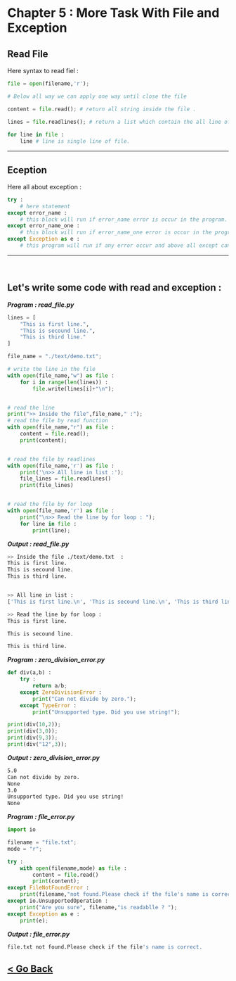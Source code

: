 Chapter 5 : More Task With File and Exception 
=============================================

## **Read File**
Here syntax to read fiel : 
```python
file = open(filename,'r');

# Below all way we can apply one way until close the file

content = file.read(); # return all string inside the file .

lines = file.readlines(); # return a list which contain the all line of inside the file.
 
for line in file :
    line # line is single line of file.
```

<hr />

## **Eception**
Here all about exception : 
```python
try :
    # here statement 
except error_name :
    # this block will run if error_name error is occur in the program.
except error_name_one :
    # this block will run if error_name_one error is occur in the program.
except Exception as e :
    # this program will run if any error occur and above all except can not caught it. here e is the error object.
```

<hr />
<br>

## Let's write some code with read and exception :

***Program : read_file.py***
```python
lines = [
    "This is first line.",
    "This is secound line.",
    "This is third line."
]

file_name = "./text/demo.txt";

# write the line in the file
with open(file_name,"w") as file :
    for i in range(len(lines)) :
        file.write(lines[i]+"\n");


# read the line
print(">> Inside the file",file_name," :");
# read the file by read function 
with open(file_name,"r") as file :
    content = file.read();
    print(content);


# read the file by readlines
with open(file_name,'r') as file :
    print('\n>> All line in list :');
    file_lines = file.readlines()
    print(file_lines)


# read the file by for loop 
with open(file_name,'r') as file : 
    print("\n>> Read the line by for loop : ");
    for line in file :
        print(line);

```

***Output : read_file.py***
```bash
>> Inside the file ./text/demo.txt  :
This is first line.
This is secound line.
This is third line.


>> All line in list :
['This is first line.\n', 'This is secound line.\n', 'This is third line.\n']

>> Read the line by for loop : 
This is first line.

This is secound line.

This is third line.

```

***Program : zero_division_error.py*** 
```python
def div(a,b) :
    try :
        return a/b;
    except ZeroDivisionError :
        print("Can not divide by zero.");
    except TypeError :
        print("Unsupported type. Did you use string!");

print(div(10,2));
print(div(3,0));
print(div(9,3));
print(div("12",3));
```

***Output : zero_division_error.py***
```bash
5.0
Can not divide by zero.
None
3.0
Unsupported type. Did you use string!
None
```

***Program : file_error.py***
```python
import io 

filename = "file.txt";
mode = "r";

try :
    with open(filename,mode) as file :
        content = file.read()
        print(content);
except FileNotFoundError :
    print(filename,"not found.Please check if the file's name is correct.");
except io.UnsupportedOperation :
    print("Are you sure", filename,"is readablle ? ");
except Exception as e :
    print(e);
```

***Output : file_error.py***
```bash
file.txt not found.Please check if the file's name is correct.
```

[< Go Back](./../part_2.md)
---------------------------